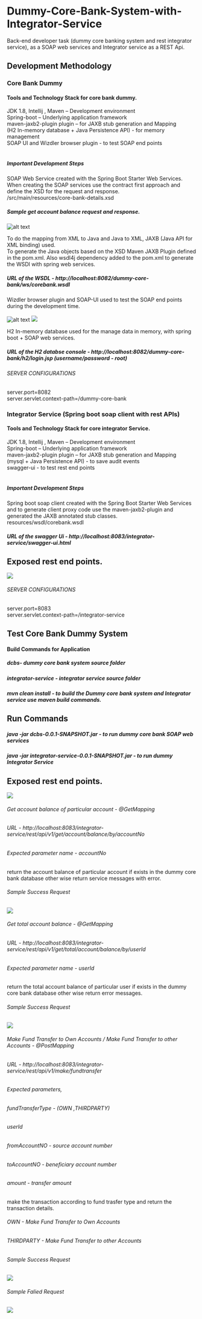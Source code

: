 # Dummy-Core-Bank-System-with-Integrator-Service
Back-end developer task (dummy core banking system and rest integrator service), as a SOAP web services and Integrator service as a REST Api.

## Development Methodology

### Core Bank Dummy

#### Tools and Technology Stack for core bank dummy.

JDK 1.8, Intellij , Maven – Development environment</Br>
Spring-boot – Underlying application framework </Br>
maven-jaxb2-plugin plugin – for JAXB stub generation and Mapping </Br>
(H2 In-memory database + Java Persistence API) - for memory management </Br>
SOAP UI and Wizdler browser plugin - to test SOAP end points</Br></Br>

##### Important Development Steps

SOAP Web Service created with the Spring Boot Starter Web Services. When creating the SOAP services use the contract first approach and define the XSD for the request and response.</BR>
/src/main/resources/core-bank-details.xsd

##### Sample get account balance request and response.  
![alt text](https://github.com/RajithAsanka/SSE-Task-Back-end-Developer-/blob/main/images/xsd.png?raw=true)

To do the mapping from XML to Java and Java to XML, JAXB (Java API for XML binding) used.</Br>
To generate the Java objects based on the XSD Maven JAXB Plugin defined in the pom.xml. Also wsdl4j dependency added to the pom.xml to generate the WSDl with spring web services.

##### URL of the WSDL - http://localhost:8082/dummy-core-bank/ws/corebank.wsdl

Wizdler browser plugin and SOAP-UI used to test the SOAP end points during the development time.</BR></BR>
![alt text](https://github.com/RajithAsanka/SSE-Task-Back-end-Developer-/blob/main/images/wsdl.png?raw=true)
![](images/wsdl.PNG)
</BR>

 H2 In-memory database used for the manage data in memory,  with spring boot + SOAP web services.
 
##### URL of the H2 databse console - http://localhost:8082/dummy-core-bank/h2/login.jsp (username/password - root)

###### SERVER CONFIGURATIONS</BR> 
server.port=8082 </BR>
server.servlet.context-path=/dummy-core-bank </BR>
 
 ### Integrator Service (Spring boot soap client with rest APIs)

#### Tools and Technology Stack for core integrator Service.

JDK 1.8, Intellij , Maven – Development environment</Br>
Spring-boot – Underlying application framework </Br>
maven-jaxb2-plugin plugin – for JAXB stub generation and Mapping </Br>
(mysql + Java Persistence API)  - to save audit events</Br>
swagger-ui - to test rest end points
</Br></Br>

##### Important Development Steps

Spring boot soap client created with the Spring Boot Starter Web Services and to generate client proxy code
use the maven-jaxb2-plugin and generated the JAXB annotated stub classes.
</BR>
resources/wsdl/corebank.wsdl

##### URL of the swagger Ui - http://localhost:8083/integrator-service/swagger-ui.html

## Exposed rest end points.</Br>
![](images/restendpoints.PNG)
</BR>

###### SERVER CONFIGURATIONS </BR> 
server.port=8083 </BR>
server.servlet.context-path=/integrator-service </BR>

## Test Core Bank Dummy System 
#### Build Commands for Application
##### dcbs- dummy core bank system source folder
##### integrator-service - integrator service source folder
##### mvn clean install - to build the Dummy core bank system and Integrator service use maven build commands.
## Run Commands

#####  java -jar dcbs-0.0.1-SNAPSHOT.jar - to run dummy core bank SOAP web services
##### java -jar integrator-service-0.0.1-SNAPSHOT.jar - to run dummy Integrator Service

## Exposed rest end points.</Br>
![](images/restendpoints.PNG)

###### Get account balance of particular account - @GetMapping
###### URL  - http://localhost:8083/integrator-service/rest/api/v1/get/account/balance/by/accountNo
###### Expected parameter name - accountNo
return the account balance of particular account if exists in the dummy core bank database other wise return service messages with error.


###### Sample Success Request
![](images/1.PNG)

###### Get total account balance - @GetMapping
###### URL  - http://localhost:8083/integrator-service/rest/api/v1/get/total/account/balance/by/userId
###### Expected parameter name - userId
return the total account balance of particular user if exists in the dummy core bank database other wise return error messages.

###### Sample Success Request
![](images/2.PNG)

###### Make Fund Transfer to Own Accounts / Make Fund Transfer to other Accounts - @PostMapping
###### URL  - http://localhost:8083/integrator-service/rest/api/v1/make/fundtransfer
###### Expected parameters,
###### fundTransferType - (OWN ,THIRDPARTY)
###### userId 
###### fromAccountNO - source account number
###### toAccountNO - beneficiary account number
###### amount - transfer amount

make the transaction according to fund trasfer type and return the transaction details.
###### OWN - Make Fund Transfer to Own Accounts
###### THIRDPARTY - Make Fund Transfer to other Accounts

###### Sample Success Request
![](images/3.PNG)

###### Sample Falied Request
![](images/4.PNG)



